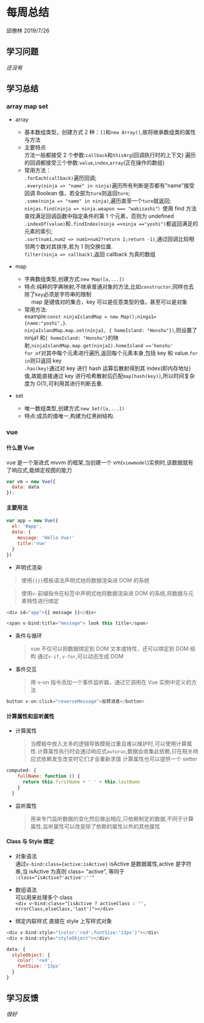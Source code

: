 # 每周总结

邱僚林
2019/7/26

## 学习问题

_还没有_

## 学习总结

### array map set

- array

  - 基本数组类型，创建方式 2 种：`[]`和`new Array()`,故将继承数组类的属性与方法
  - 主要特点  
    方法一般都接受 2 个参数:`callback`和`thisArg`(回调执行时的上下文)
    遍历的回调都接受三个参数:`value`,`index`,`array`(正在操作的数组)
  - 常用方法：  
    `.forEach(callback)`遍历回调;  
    `.every(ninja => "name" in ninja)`遍历所有判断是否都有"name"接受回调 Boolean 值，若全部为`ture`则返回`ture`;  
    `.some(ninja => "name" in ninja)`,遍历直至一个`ture`就返回;  
    `ninjas.find(ninja => ninja.weapon === "wakizashi"）`使用 find 方法查找满足回调函数中指定条件的第 1 个元素，否则为 undefined  
    `.indexOf(value)`和`.findIndex(ninja =>ninja =="yoshi")`都返回满足的元素的索引;  
    `.sort(num1,num2 => num1>num2?return 1;return -1)`,通过回调比较相邻两个数对其排序,若为 1 则交换位置.  
    `filter(ninja => callback)`,返回 callback 为真的数组

- map

  - 字典数组类型,创建方式:`new Map([a,...])`
  - 特点:纯粹的字典映射,不继承普通对象的方法,比如`constructor`,同样也去除了`key`必须是字符串的限制  
    　 map 是键值对的集合，key 可以是任意类型的值，甚至可以是对象
  - 常用方法:  
    example:`const ninjaIslandMap = new Map();ninga1={name:"yoshi",}`.  
     `ninjaIslandMap.map.set(ninja1, { homeIsland: "Honshu"})`,则设置了 ninja1 和`{ homeIsland: "Honshu"}`的映射,`ninjaIslandMap.map.get(ninja1).homeIsland =='honshu'`  
     `for of`对其中每个元素进行遍历,返回每个元素本身,包括 key 和 value.`for in`则只返回 key  
     `.has(key)`通过对 key 进行 hash 运算后散射得到其 index(即内存地址) 值,故能直接通过 key 进行哈希散射后匹配`map[hash(key)]`,所以时间复杂度为 O(1),可利用其进行判断去重.

- set

  - 唯一数组类型,创建方式:`new Set([a,...])`
  - 特点:成员的值唯一,构建为红黑树结构.

### vue

#### 什么是 Vue

vue 是一个渐进式 mvvm 的框架,当创建一个 vm(`viewmodel`)实例时,该数据就有了响应式,能绑定视图的能力

```js
var vm = new Vue({
  data: data
});
```

#### 主要用法

```js
var app = new Vue({
  el: '#app',
  data: {
    message: 'Hello Vue!'
    title:'Vue'
  }
})
```

- 声明式渲染

> 使用`{{}}`模板语法声明式地将数据渲染进 DOM 的系统

> 使用`v-`前缀指令在标签中声明式地将数据渲染进 DOM 的系统,将数据与元素特性进行绑定

```js
<div id="app">{{ message }}</div>
```

```js
<span v-bind:title="message"> look this title</span>
```

- 条件与循环

  > vue 不仅可以把数据绑定到 DOM 文本或特性，还可以绑定到 DOM 结构
  > 通过`v-if`, `v-for`,可以动态生成 DOM

- 事件交互
  > 用 v-on 指令添加一个事件监听器，通过它调用在 Vue 实例中定义的方法

```js
button v-on:click="reverseMessage">反转消息</button>
```

#### 计算属性和监听属性

- 计算属性
  > 当模板中放入太多的逻辑导致模板过重且难以维护时,可以使用计算属性.计算属性执行时会通过响应式`autorun`,数据会收集此依赖,只在相关响应式依赖发生改变时它们才会重新求值
  > 计算属性也可以提供一个 setter

```js
computed: {
    fullName: function () {
      return this.firstName + ' ' + this.lastName
    }
  }
```

- 监听属性
  > 用来专门监听数据的变化然后做出相应,只依赖制定的数据,不同于计算属性,监听属性可以改变除了依赖的属性以外的其他属性

#### Class 与 Style 绑定

- 对象语法  
  通过`v-bind:class={active:isActive}` isActive 是数据属性,active 是字符串,当 isActive 为真则 class= "active", 等同于 `:class="isActive?'active':''"`
- 数组语法  
   可以用来处理多个 class  
  `<div v-bind:class="[isActive ? activeClass : '', errorClass,elseClass,'last']"></div>`

- 绑定内联样式
  直接在 style 上写样式对象

```js
<div v-bind:style="{color:'red';fontSize:'13px'}"></div>
<div v-bind:style="styleObject"></div>

data: {
  styleObject: {
    color: 'red',
    fontSize: '13px'
  }
}
```

## 学习反馈

_很好_
